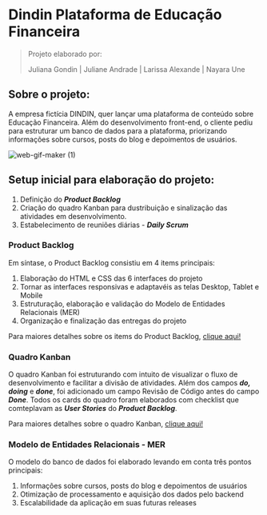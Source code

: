 # Dindin Plataforma de Educação Financeira 

>Projeto elaborado por: 
>
>Juliana Gondin | Juliane Andrade | Larissa Alexande | Nayara Une 


## Sobre o projeto:

A empresa fictícia DINDIN, quer lançar uma plataforma de conteúdo sobre Educação Financeira.
Além do desenvolvimento front-end, o cliente pediu para estruturar um banco de dados para a plataforma, priorizando informações sobre cursos, posts do blog e depoimentos de usuários.

![web-gif-maker (1)](https://user-images.githubusercontent.com/87341547/137144039-a02be0c0-a652-47e0-b447-a703cb5d9f83.gif)

## Setup inicial para elaboração do projeto:

1. Definição do ***Product Backlog*** 
2. Criação do quadro Kanban para dustribuição e sinalização das atividades em desenvolvimento.
3. Estabelecimento de reuniões diárias - ***Daily Scrum***


### Product Backlog

Em síntase, o Product Backlog consistiu em 4 items principais:

1. Elaboração do HTML e CSS das 6 interfaces do projeto
2. Tornar as interfaces responsivas e adaptavéis as telas Desktop, Tablet e Mobile
3. Estruturação, elaboração e validação do Modelo de Entidades Relacionais (MER)
4. Organização e finalização das entregas do projeto

Para maiores detalhes sobre os items do Product Backlog, [clique aqui!](https://trello.com/invite/b/ktHRNqIW/702ce8c522786465ed08f08e051c0de9/kanban-desafio-praelas)


### Quadro Kanban

O quadro Kanban foi estruturando com intuito de visualizar o fluxo de desenvolvimento e facilitar a divisão de atividades.
Além dos campos ***do, doing*** e ***done***, foi adicionado um campo Revisão de Código antes do campo ***Done***.
Todos os cards do quadro foram elaborados com checklist que comteplavam as ***User Stories*** do ***Product Backlog***.

Para maiores detalhes sobre o quadro Kanban, [clique aqui!](https://trello.com/invite/b/ktHRNqIW/702ce8c522786465ed08f08e051c0de9/kanban-desafio-praelas)


### Modelo de Entidades Relacionais - MER 

O modelo do banco de dados foi elaborado levando em conta três pontos principais:

1. Informações sobre cursos, posts do blog e depoimentos de usuários
2. Otimização de processamento e aquisição dos dados pelo backend
3. Escalabilidade da aplicação em suas futuras releases







